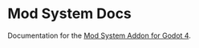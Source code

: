 # Mod System Docs
Documentation for the [Mod System Addon for Godot 4](#https://github.com/audse/mod-system).
